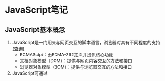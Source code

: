 # JavaScript笔记
## JavaScript基本概念
1. JavaScript是一门用来与网页交互的脚本语言，浏览器对其有不同程度的支持[(查询)](https://caniuse.com/)
    - ECMAScipt：由ECMA-262定义并提供核心功能
    - 文档对象模型（DOM）：提供与网页内容交互的方法和接口
    - 浏览器对象模型（BOM）：提供与浏览器交互的方法和接口
2. JavaScript可通过<script>元素插入到HTML页面中，也可以引入外部js代码
    - 引入外部js代码需要将src熟悉设置为JS文件的URL（可以和网页同一服务器，也可以不同的域）
    - <script>代码会在网页中按顺序被执行，<script>内的代码也会顺序执行（defer和async属性除外）
    - 顺序执行页面会在执行<script>内容时阻塞，一般吧<script>标签放主内容之后</body>标签之前
    - defer属性可把脚本推迟到文档渲染完毕后执行（推迟脚本原则上按照它们被列出的次序执行）
    - async属性表示脚本不需要等待其它脚本，同时不阻塞文档渲染，但不能保证在页面中出现的次序
3. ECMAScript的基本元素和特性（需要示例）
    - 基本数据类型：Undefined、Null、Boolean、Number、String、Symbol
    - 只有Number一种数值数据类型（不区分整数和浮点型）
    - 严格模式中对容易出错的部分施加了限制
    - ECMAScript提供类C语言的基本操作符和流程控制语句
    - 函数不需要指定返回值，不指定返回值的函数返回undefined
----
## 变量、作用域、内存
### 原始值和引用值
  - 区别：原始值就是六种数据类型的的简单数据，按值访问，保存到栈；引用值是多个值构成的对象（地址值），按引用访问，保存到堆
  - 动态属性：引用值可以随时添加、修改和删除其属性和方法；原始值不能有属性
    ```javascript
    let name1 = "Sancho"
    let name2 = new String("Matt")
    name1.age = 22
    name2.age = 23
    console.log(name1.age)//undefined
    console.log(name2.age)//23
    console.log(typeof name1)//string
    console.log(typeof name2)//object
    ```
  - 复制值：通过变量把原始值赋值到另一个变量时，原始值复制到新变量的位置（互不干扰）；引用值赋值实则是复制指针指向同一个对象（共享）
    ```javascript
    let obj1 = new Object()
    let obj2 = obj1
    obj1.name = "Sancho"
    console.log(obg2.name)//"Sancho"
    ```
  - 传递参数：所有函数的参数都是按值传递，值被复制到局部变量（arguments对象槽位,与变量赋值类似）；原始值不会改变，引用值会被共享
      ```javascript
    //传递原始值
    function addTen(num){
        num += 10
        return num
    }
    let count = 20
    let result = addTen(count)
    console.log(count)//20,没有影响外部变量
    console.log(result)//30
    
    //传递引用值
    function setName(obj){
        obj.name = "Sancho"
    }
    let person = new Object()
    setName(person)
    console.log(person.name)//"Sancho"
    
    //证明函数参数是按值传递
    function setName(obj){
        obj.name = "Sancho"
        obj = new Object()//重写改变指针
        obj.name = "Greg"
    }
    let person = new Object()
    setName(person)
    console.log(person.name)//"Sancho"
    ```
  - typeof操作符适合判断原始类型（String、Number、Boolean、Undefined）；判断null时返回object；
    ```javascript
    let s = "Sancho"
    let u
    let n = null
    let o = new Object()
    console.log(s)//string
    console.log(u)//undefined
    console.log(n)//object
    console.log(o)//object
    ```
  - instanceof操作符判断对象类型（涉及对象原型链）；任何引用值和Object构造函数都会返回true，原始值则会返回false。
    ```javascript
    [1,2,3] instanceof Array//true
    ```
### 执行上下文（作用域）
  - 每个变量或函数都有上下文；变量或函数的上下文决定了它们可以访问哪些数据、行为和生命周期；
  - 代码执行流每进入一个新上下文都会创建一个作用域链，用于搜索变量和函数（沿作用域链前端开始，逐级往后直到找到标识符或没有找到返回undefined）
    ```javascript
    var color = "blue"
    function changeColor(){
        if (color === "blue"){
            color = "red"
        } else{
            color = "blue;"
        }
    }
    changeColor()//"red"

    var color2 = "blue"
    function getColor(){
        let color = "red"
        {
            let color = "green
            return color
        }
    }
    console.log(getColor())//green
    ```
  - 全局上下文只能访问全局上下文中的变量和函数，函数或块的局部上下文不仅可以访问自己作用域内和父级的变量
    ```javascript
    var color = "blue"
    
    function changeColor(){
        //可以访问color、anotherColor,不能访问tempColor
        let anotherColor = "red"
    
        function swapColors(){
            //可以访问color、anotherColor、tempColor
            let tempColor = anotherColor
            anotherColor = color
            color = tempColor
        }
    }
    
    //只能访问color
    changeColor()
    ```
  - 变量的执行上下文用于确定什么时候释放内存
    ```javascript
    //使用var声明变量时，变量会被自动添加到最接近的上下文
    functiion add(num1,num2){
        var sum1 = num1 + num2
        sum2 = num1 + num2//没有使用var定义
    }
    
    add(10,20)
    console.log(sum1)//报错，sum不在全局变量
    console.log(sum2)//30,sum2被添加到全局上下文
    
    //变量提升
    name = "Sancho"
    var name//等价于var name = "Sancho"
    
    //变量在声明前使用返回undefined
    console.log(name)//undefined
    var name = "Sancho"
    
    //函数提升
    function fn2(){
        var name
        name = "Sancho"
    }//等价于function fn1(){var name = "Sancho"}
    ```
  - 执行上下文分全局上下文、函数上下文、块级上下文(由花括号{}界定)
    ```javascript
    //let声明变量的作用域包括if块、while块、function块及其它单独块
    if(ture){
        let a
    }
    console.log(a)//a没有定义
    
    //重复var声明会被忽略，重复let声明会报错
    var a
    var a
    {
        let b
        let b//SyntaxError:标识符b已经声明过了
    }
    
    //const声明常量上下文也由花括号界定
    const a//SyntaxError：常量声明没有初始化
    const b = 1
    const b = 2//报错：给常量赋值
    {
        const c = 3
    }
    console.log(c)//报错，不存在于全局上下文
    
    const o1 = {}
    o1.name = "Sancho"//对象属性赋值不受影响
    const o2 = Object.freeze({})//让整个对象不能修改，不报错，但会静默失败
    o2.name = "Sancho"
    console.log(o3.name)//undefined
    ```
### 垃圾回收
  - 离开作用域的值被自动标记为可回收
  - 主流的垃圾回收算法是标记清理（不用的值标记之后清理内存）
  - 少用的是引用计数策略，记录值被引用多少次，荣一直在循环引用时出现问题
  - 解除变量引用（赋值null）可以消除循环引用，帮助垃圾回收
  - 内存管理：
    - const和let替代var；
    - 隐藏类（V8引擎自动跟踪、优化相同属性的多个实例共享一个构造函数和原型）和不使用删除（delete）操作隐藏类；
    - 使用变量声明前加定义和严格使用闭包防止内存泄露
    - 使用对象池，避免动态分配（引擎会删除大小为100的数组创建更大的数组，可以先定义好需要大小的数组），减少对象更替引起的垃圾回收程序敏感
    ```javascript
    //伪实现对象池
    function addVector(a,b,resultant){
        resultant.x = a.x + b.x
        resultant.y = a.y + b.y
        return resultant
    }
    
    let v1 = vectorPool.allocate()//假设vectorPool是已有的对象池
    let v2 = vectorPool.allocate()
    let v3 = vectorPool.allocate()
    v1.x = 10
    v1.y = 5
    v2.x = -3
    v2.y = -6
    
    addVector(v1,v2,v3)
    console.log([v3.x,v3.y])//[7,-1]
    
    vectorPool.free(v1)
    vectorPool.free(v2)
    vectorPool.free(v3)
    
    //如果对象有属性引用了其它对象，则这里也需要把属性设置为null
    v1 = null
    v2 = null
    v3 = null
    ```
----
## 基本引用类型
### 内置基本对象
  - 内置的引用类型可创建特定类型对象，与其他面向对象编程语言类似但实现不同
    ```javascript
    //创建对象
    let now = new Date()
    ```
  - Date类型提供日期和时间的信息（包括日期、时间相关计算）
    ```javascript
    //字符串转日期时间型
    let someDate = new Date(Date.parse("May 23, 2019"))
    let someDate = new Date(May 23, 2019")//等价于上面代码，自动调用parse方法
    
    //UTC方法返回毫秒数
    let y2k = new Date(Date.UTC(2000,0))//默认1月1日
    let allFives = new Date(Date.UTC(2000,1,2,3,4,5))//Wed Feb 02 2000 11:04:05 GMT+0800 (中国标准时间);月数以零开始，采用24小时制以零开始,中国时区+8小时
    let allFives = new Date(2000,1,2,3,4,5)//隐式调用
    
    //返回执行时间和毫秒速
    let start = Date.now()
    ｛
        //doSometing()
    ｝
    let stop = Date.now()
    result = stop - start
    
    ```
  - RegExp类型是正则表达式接口，提供基础和部分高级正则表达式功能
    ```javascript
    //创建正则表达式
    let pattern = /表达式/匹配模式 //匹配模式有:g全局，i忽略大小写，m多行模式，y粘附模式，u启用Unicode匹配，s匹配任何字符
    let parrern = /Sancho/i 
    let pattern = new RegExp("Sancho","i") //构建函数方式创建
    
    //搜寻文本，返回数组
    let text = "mom and dad and baby"
    let pattern = /baby/g
    let matches = pattern.exec(text) //['baby', index: 16, input: 'mom and dad and baby', groups: undefined]
    
    ```
### 原始值包装类型
  - JS中函数是Function类型的实例（函数也是对象，所以函数有方法）
  - 原始值有包装类存在，原始值可以被当成对象使用（Boolean、Number、String）
  - 每种包装类型都映射到同名原始类型
  - 以读模式访问原始值时，后台会实例化一个原始值包装类型的对象，借助这个对象可以操作相应数据
  - 涉及原始值的语句执行完毕后，包装对象就会被销毁
    ```javascript
    //以读模式访问，调用实例上的特定方法
    let s1 = "Sancho"
    let s2 = s1.substring(2)
    //上面代码实则执行如下代码
    let s1 = new String("Sancho")
    let s2 = s1.substring(2)
    s1 = null
    
    //不能给原始值添加属性和方法
    let s1 = "Sancho"
    s1.color = "red"
    console.log(s1.color)//undefined
    ```
### 单例内置对象
  - 代码执行时全局上下文有Global和Math对象，Global一般无法直接访问（实现为window），所有全局变量和函数都是Global对象的属性；Math对象包含辅助完成复杂计算的属性和方法
    ```javascript
    //URL编码、解码方法
    let uri = "http://www.wrox.com/illegal value.js#start"
    console.log(encodeURI(uri)) //http://www.wrox.com/illegal%20value.js#start
    console.log(encodeURIComponent(uri)) //http%3A%2F%2Fwww.wrox.com%2Fillegal%20value.js%23start
    let uri2 = "http%3A%2F%2Fwww.wrox.com%2Fillegal%20value.js%23start"
    console.log(decodeURI(uri2)) //http%3A%2F%2Fwww.wrox.com%2Fillegal value.js%23start
    console.log(decodeURIComponent(uri2)) //http://www.wrox.com/illegal value.js#start
    
    //执行字符串
    eval("console.log('hello world')") //通过eval执行字符串内的代码
    
    //window对象
    var color = "red"
    console.log(window.color)//"red"
    
    //Math对象
    let array = [1,2,3,4,5]
    console.log(Math.max(...array)) //5
    console.log(Math.min(...array)) //1
    
    ```
----
## 集合引用类型（与上重合）
### 自定义引用对象
  - Object类型是基础类型，所有引用类型都继承了它的基本行为
    ```javascript
    //构造函数创建
    let person = new Object()
    person.name = "Sancho"
    person.age = 23
    
    //字面量创建(推荐)
    let person = {
        "name":"Sancho",
        "age":23,
        5,true //属性名可以是字符串或数值，最后一个属性后不能加逗号
    }
    
    //调用属性
    console.log(person.name) //"Sancho"
    console.log(person["name"]) //"Sancho"
    let propertyName = "Name"
    console.log(person[propertyName]) //"Sancho",以变量方式调用
    ```
### 数组、定型数组
  - Array类型表示一组有序的值，并提供操作和转换值的能力
    ```javascript
    //创建数组
    let colors1 = new Array()
    let colors2 = new Array(20) //创建length为20的数组
    let colors3 = new Array("red","blue","green") //传入数据
    let colors4 = [] //字面量表示法
    let colors5 = [1,2,]
    
    //拆分数据
    console.log(Array.from("Sancho")) //拆分元素；(6字符['S', 'a', 'n', 'c', 'h', 'o']
    
    //迭代
    const iter = {
        *[Symbol.iterator](){
            yield 1
            yield 2
            yield 3
            yield 4
        }
    }
    console.log(Array.from(iter)) //(4) [1, 2, 3, 4]
    
    //合并数据
    console.log(Array.of(1,2,3,4)) //(4) [1, 2, 3, 4]
    
    //数组索引
    let colors = new Array("red","blue","green")
    console.log(colors[0]) //"red"
    console.log(colors.length) //3
    colors.length = 2 //修改长度
    console.log(colors[2]) //undefined
    colors.length = 4 //实则可任意修改，未填充为undefined
    console.log(colors[3]) //undefined
    colors[colors.length] = "black" //添加操作
    colors[-1] = "yellow" //倒叙索引
    
    //[!迭代器方法、复制和填充方法、转换方法、栈方法、队列方法、排序方法、操作方法、搜索和位置方法、迭代方法、归并方法]
    ```
  - 定型数组包含一套不同的引用类型，用于管理数值在内存中的类型
    ```javascript
    //预分配内存
    const buf = new ArrayBuffer(16) //内存中分配16字节，不可修改
    console.log(buf.byteLength) //16
    const buf2 = buf.slice(4,8) //截取复制
    console.log(buf2.byteLength) //8
    
    //DateView
    const buf = new ArrayBuffer(16)
    
    ```
### Map、WeakMap、set、WeakSet
  - Map、WeakMap、Set、WeakSet是ECMAScript新增的引用类型，为组织应用程序数据和简化内存管理提供了新能力
----
## 迭代器、生成器
### 迭代
  - 迭代器是一个可以由任意对象实现的接口，支持连续获取对象产出的每一个值。任何实现Iterable接口的对象都有一个Symol.iterator属性，这个属性引用默认迭代器。默认迭代器就像迭代器工厂，也就是一个函数，调用之后会产生一个实现Iterator接口的对象
### 迭代器模式
  - 迭代器需要连续调用next()方法才能连续取得值（for-of循环也可以），这个方法返回一个IteratorObject。这个对象包含一个done属性和一个value属性。
    - done属性是一个布尔值，表示是否还有更多值访问
    - value属性包含迭代器返回的当前值
### 生成器
  - 生成器是一种特殊的函数，调用之后会返回一个生成器对象。生成器对象实现了Iterable接口，因此可用在任何消费可迭代对象的地方。生成器支持yield关键字，能够暂停执行生成器函数，还可通过next()方法接收输入和产生输出，加上星号之后可以将跟在它后面的可迭代对象序列化一连串值
----
## 对象、类、面向对象编程
### 自定义对象
  - 工厂模式：简单函数，可创建对象，为其添加属性和方法，返回这个对象
  - 构造函数模式：可自定义引用类型；缺点是成员无法重用（包括函数）
  - 原型模式：成员可以共享；
  - 组合构造函数和原型模式：通过构造函数定义实例属性，通过原型定义共享的属性和方法
  - 盗用构造函数模式（传统继承）：在子类构造函数中调用父类构造函数实现每个实例继承的属性都是私有，只能通过构造函数模式定义（子类不能访问父类原型上的方法）
  - 组合继承模式（推荐）：通过原型链继承共享的属性和方法，通过盗用构造函数继承实例属性
  - 原型式继承模式：无须明确定义构造函数而实现继承，本质上是对给定对象执行浅复制（操作的结果可以在之后再次增强）
  - 寄生式模式：基于一个对象创建一个新对象，然后再增强这个新对象，然后返回新对象；
  - 寄生组合继承模式（最有效）：用于避免重复调用父类构造函数导致的浪费
### 对象创建过程（原型链）、继承
 - JS的继承主要通过原型链实现，原型链涉及吧构造函数的原型赋值为另一个类型的实例（子类可访问父类所有属性和方法）；所有继承的属性和方法都会在对象实例间共享（实例不能私有）
### 类
  - ES6新增类基于语法糖，方便定义向后兼容的类，可以继承内置类型和自定义类型；有效使用对象实例、对象原型和对象类
## 代理、反射
### 代理
  - 代理可以定义包含捕获器的处理程序对象，可以蓝爵大部分基本操作和方法，以修改基本操作的行为（遵从捕获器不变式）
### 代码捕获器与反射方法
  - 反射API封装了与捕获器拦截操作相对应的方法
### 代理模式
  - 代理可以创建出各种编码模式（如跟踪属性访问、隐藏属性、阻止修改或删除属性、函数参数验证、构造函数参数验证、数据绑定、可观察对象等）
----
## 函数
### 函数表达式、函数声明、箭头函数
  - 函数声明需要函数名称，函数表达式不需要，没有名称叫匿名函数
  - 箭头函数语法
### 默认参数及扩展操作符
  - arguments对象及ES6新增扩展操作符可以实现函数定义和调用的完全动态化
  - 函数内部暴露的对象和引用
  - 尾调用函数优化栈空间
### 使用函数实现递归
  - 闭包在函数返回之后，其作用域会一直保存在内存中，直到闭包被销毁
  - 立即调用函数在执行后不留下对函数的引用；立即调用函数表达式如果不在包含作用域中将返回值赋给一个变量，则其包含的所有变量都会被销毁
### 使用闭包实现私有变量
  - 可使用闭包实现公共方法，访问位于作用于中定义变量
  - 可以访问私有变量的公共方法（特权方法），特权方法可以使用构造函数或原型模式通过自定义类型中实现，也可以使用模块模式或者模块增强模式在单例对象上实现
## 期约、异步
### 异步
  - async/await
### 期约
  - 期约的主要功能是为异步代码提供清晰的抽象，可以用期约表示异步代码执行的代码块，也可以用期约表示异步计算的值；异步代码串行，可塑性强，可序列化、连锁使用、复合、拓展和重组
### 异步函数
  - 异步函数是将期约应用于JS函数的结果；异步函数可以暂停执行而不阻塞主线程；可方便编写基于期约的代码和组织串行或平行执行的异步代码
